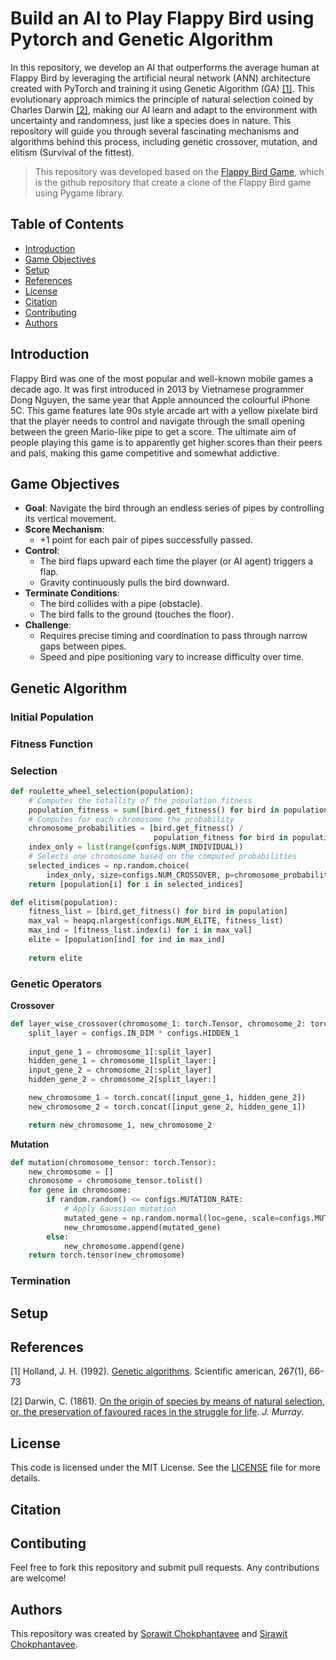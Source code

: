 # Build an AI to Play Flappy Bird using Pytorch and Genetic Algorithm

In this repository, we develop an AI that outperforms the average human at Flappy Bird by leveraging the artificial neural network (ANN) architecture created with PyTorch and training it using Genetic Algorithm (GA) [[1]](#references). This evolutionary approach mimics the principle of natural selection coined by Charles Darwin [[2]](#references), making our AI learn and adapt to the environment with uncertainty and randomness, just like a species does in nature. This repository will guide you through several fascinating mechanisms and algorithms behind this process, including genetic crossover, mutation, and elitism (Survival of the fittest).

> This repository was developed based on the [Flappy Bird Game](https://github.com/mehmetemineker/flappy-bird), which is the github repository that create a clone of the Flappy Bird game using Pygame library.

## Table of Contents

- [Introduction](#introduction)
- [Game Objectives](#game-objectives)
- [Setup](#setup)
- [References](#references)
- [License](#License)
- [Citation](#citation)
- [Contributing](#Contributing)
- [Authors](#Authors)

## Introduction

Flappy Bird was one of the most popular and well-known mobile games a decade ago. It was first introduced in 2013 by Vietnamese programmer Dong Nguyen, the same year that Apple announced the colourful iPhone 5C. This game features late 90s style arcade art with a yellow pixelate bird that the player needs to control and navigate through the small opening between the green Mario-like pipe to get a score. The ultimate aim of people playing this game is to apparently get higher scores than their peers and pals, making this game competitive and somewhat addictive.

## Game Objectives

- **Goal**: Navigate the bird through an endless series of pipes by controlling its vertical movement.
- **Score Mechanism**:
  - +1 point for each pair of pipes successfully passed.
- **Control**:
  - The bird flaps upward each time the player (or AI agent) triggers a flap.
  - Gravity continuously pulls the bird downward.
- **Terminate Conditions**:
  - The bird collides with a pipe (obstacle).
  - The bird falls to the ground (touches the floor).
- **Challenge**:
  - Requires precise timing and coordination to pass through narrow gaps between pipes.
  - Speed and pipe positioning vary to increase difficulty over time.

## Genetic Algorithm

### Initial Population

### Fitness Function

### Selection

```python
def roulette_wheel_selection(population):
    # Computes the totallity of the population fitness
    population_fitness = sum([bird.get_fitness() for bird in population])
    # Computes for each chromosome the probability
    chromosome_probabilities = [bird.get_fitness() /
                                population_fitness for bird in population]
    index_only = list(range(configs.NUM_INDIVIDUAL))
    # Selects one chromosome based on the computed probabilities
    selected_indices = np.random.choice(
        index_only, size=configs.NUM_CROSSOVER, p=chromosome_probabilities, replace=False)
    return [population[i] for i in selected_indices]
```

```python
def elitism(population):
    fitness_list = [bird.get_fitness() for bird in population]
    max_val = heapq.nlargest(configs.NUM_ELITE, fitness_list)
    max_ind = [fitness_list.index(i) for i in max_val]
    elite = [population[ind] for ind in max_ind]
    
    return elite
```

### Genetic Operators

**Crossover**

```python
def layer_wise_crossover(chromosome_1: torch.Tensor, chromosome_2: torch.Tensor):
    split_layer = configs.IN_DIM * configs.HIDDEN_1
    
    input_gene_1 = chromosome_1[:split_layer]
    hidden_gene_1 = chromosome_1[split_layer:]
    input_gene_2 = chromosome_2[:split_layer] 
    hidden_gene_2 = chromosome_2[split_layer:]

    new_chromosome_1 = torch.concat([input_gene_1, hidden_gene_2])
    new_chromosome_2 = torch.concat([input_gene_2, hidden_gene_1])

    return new_chromosome_1, new_chromosome_2
```

**Mutation**
```python
def mutation(chromosome_tensor: torch.Tensor):
    new_chromosome = []
    chromosome = chromosome_tensor.tolist()
    for gene in chromosome:
        if random.random() <= configs.MUTATION_RATE:
            # Apply Gaussian mutation
            mutated_gene = np.random.normal(loc=gene, scale=configs.MUTATION_STD)
            new_chromosome.append(mutated_gene)
        else:
            new_chromosome.append(gene)
    return torch.tensor(new_chromosome)
```

### Termination

## Setup

## References

[1] Holland, J. H. (1992). [Genetic algorithms](https://www.jstor.org/stable/24939139). Scientific american, 267(1), 66-73

[2] Darwin, C. (1861). [On the origin of species by means of natural selection, or, the preservation of favoured races in the struggle for life](https://books.google.co.th/books?hl=en&lr=&id=AEC20ISHJkQC&oi=fnd&pg=PR13&dq=On+the+Origin+of+Species+by+Means+of+Natural+Selection,+Or,+The+Preservation+of+Favoured+Races+in+the+Struggle+for+Life&ots=nqU5awrT1d&sig=eBtjWMoZnqlvrV3JyYrxoWbdGq0&redir_esc=y#v=onepage&q=On%20the%20Origin%20of%20Species%20by%20Means%20of%20Natural%20Selection%2C%20Or%2C%20The%20Preservation%20of%20Favoured%20Races%20in%20the%20Struggle%20for%20Life&f=false). _J. Murray_.

## License

This code is licensed under the MIT License. See the [LICENSE](LICENSE) file for more details.

## Citation

## Contibuting

Feel free to fork this repository and submit pull requests. Any contributions are welcome!

## Authors

This repository was created by [Sorawit Chokphantavee](https://github.com/SorawitChok) and [Sirawit Chokphantavee](https://github.com/SirawitC).
